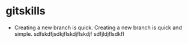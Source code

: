 # gitskills
 + Creating a new branch is quick.
 Creating a new branch is quick and simple.
 sdfskdfjsdkjflskdjflskdjf  sdfjldjflsdkfl

